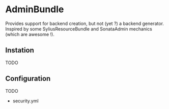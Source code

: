 AdminBundle
==========

Provides support for backend creation, but not (yet ?) a backend generator.
Inspired by some SyliusResourceBundle and SonataAdmin mechanics (which are awesome !).

## Instation
TODO

## Configuration
TODO
- security.yml